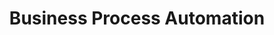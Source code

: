 ---
# Featured tags need to have either the `list` or `grid` layout (PRO only).
layout: grid

# The title of the tag's page.
title: Business Process Automation

# The name of the tag, used in a post's front matter (e.g. tags: [<slug>]).
slug: business-process-automation

# (Optional) Write a short (~150 characters) description of this featured tag.
description: >
  Business Process Automation (BPA) is the use of technology to streamline, execute, and optimize complex business processes by reducing manual intervention. It involves designing, managing, and automating workflows to improve efficiency, accuracy, and consistency across organizational operations.

# (Optional) You can disable grouping posts by date.
no_groups: false

# Exclude this example category from the sitemap.
# DON'T USE THIS SETTING IN YOUR CATEGORIES!
sitemap: false
---